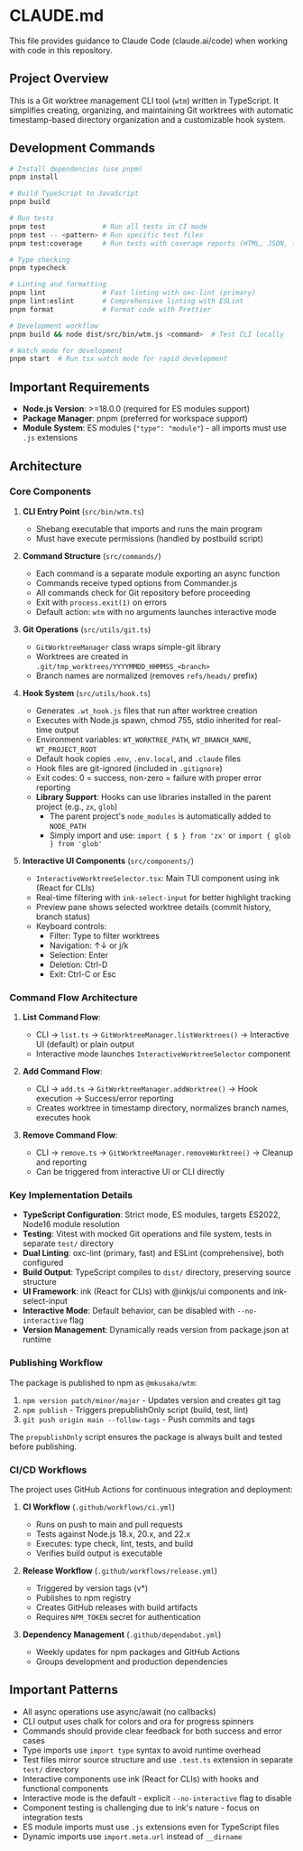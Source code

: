 # CLAUDE.md

This file provides guidance to Claude Code (claude.ai/code) when working with code in this repository.

## Project Overview

This is a Git worktree management CLI tool (`wtm`) written in TypeScript. It simplifies creating, organizing, and maintaining Git worktrees with automatic timestamp-based directory organization and a customizable hook system.

## Development Commands

```bash
# Install dependencies (use pnpm)
pnpm install

# Build TypeScript to JavaScript
pnpm build

# Run tests
pnpm test              # Run all tests in CI mode
pnpm test -- <pattern> # Run specific test files
pnpm test:coverage     # Run tests with coverage reports (HTML, JSON, text)

# Type checking
pnpm typecheck

# Linting and formatting
pnpm lint              # Fast linting with oxc-lint (primary)
pnpm lint:eslint       # Comprehensive linting with ESLint
pnpm format            # Format code with Prettier

# Development workflow
pnpm build && node dist/src/bin/wtm.js <command>  # Test CLI locally

# Watch mode for development
pnpm start  # Run tsx watch mode for rapid development
```

## Important Requirements

- **Node.js Version**: >=18.0.0 (required for ES modules support)
- **Package Manager**: pnpm (preferred for workspace support)
- **Module System**: ES modules (`"type": "module"`) - all imports must use `.js` extensions

## Architecture

### Core Components

1. **CLI Entry Point** (`src/bin/wtm.ts`)
   - Shebang executable that imports and runs the main program
   - Must have execute permissions (handled by postbuild script)

2. **Command Structure** (`src/commands/`)
   - Each command is a separate module exporting an async function
   - Commands receive typed options from Commander.js
   - All commands check for Git repository before proceeding
   - Exit with `process.exit(1)` on errors
   - Default action: `wtm` with no arguments launches interactive mode

3. **Git Operations** (`src/utils/git.ts`)
   - `GitWorktreeManager` class wraps simple-git library
   - Worktrees are created in `.git/tmp_worktrees/YYYYMMDD_HHMMSS_<branch>`
   - Branch names are normalized (removes `refs/heads/` prefix)

4. **Hook System** (`src/utils/hook.ts`)
   - Generates `.wt_hook.js` files that run after worktree creation
   - Executes with Node.js spawn, chmod 755, stdio inherited for real-time output
   - Environment variables: `WT_WORKTREE_PATH`, `WT_BRANCH_NAME`, `WT_PROJECT_ROOT`
   - Default hook copies `.env`, `.env.local`, and `.claude` files
   - Hook files are git-ignored (included in `.gitignore`)
   - Exit codes: 0 = success, non-zero = failure with proper error reporting
   - **Library Support**: Hooks can use libraries installed in the parent project (e.g., `zx`, `glob`)
     - The parent project's `node_modules` is automatically added to `NODE_PATH`
     - Simply import and use: `import { $ } from 'zx'` or `import { glob } from 'glob'`

5. **Interactive UI Components** (`src/components/`)
   - `InteractiveWorktreeSelector.tsx`: Main TUI component using ink (React for CLIs)
   - Real-time filtering with `ink-select-input` for better highlight tracking
   - Preview pane shows selected worktree details (commit history, branch status)
   - Keyboard controls: 
     - Filter: Type to filter worktrees
     - Navigation: ↑↓ or j/k
     - Selection: Enter
     - Deletion: Ctrl-D
     - Exit: Ctrl-C or Esc

### Command Flow Architecture

1. **List Command Flow**: 
   - CLI → `list.ts` → `GitWorktreeManager.listWorktrees()` → Interactive UI (default) or plain output
   - Interactive mode launches `InteractiveWorktreeSelector` component

2. **Add Command Flow**:
   - CLI → `add.ts` → `GitWorktreeManager.addWorktree()` → Hook execution → Success/error reporting
   - Creates worktree in timestamp directory, normalizes branch names, executes hook

3. **Remove Command Flow**:
   - CLI → `remove.ts` → `GitWorktreeManager.removeWorktree()` → Cleanup and reporting
   - Can be triggered from interactive UI or CLI directly

### Key Implementation Details

- **TypeScript Configuration**: Strict mode, ES modules, targets ES2022, Node16 module resolution
- **Testing**: Vitest with mocked Git operations and file system, tests in separate `test/` directory
- **Dual Linting**: oxc-lint (primary, fast) and ESLint (comprehensive), both configured
- **Build Output**: TypeScript compiles to `dist/` directory, preserving source structure
- **UI Framework**: ink (React for CLIs) with @inkjs/ui components and ink-select-input
- **Interactive Mode**: Default behavior, can be disabled with `--no-interactive` flag
- **Version Management**: Dynamically reads version from package.json at runtime

### Publishing Workflow

The package is published to npm as `@mkusaka/wtm`:

1. `npm version patch/minor/major` - Updates version and creates git tag
2. `npm publish` - Triggers prepublishOnly script (build, test, lint)
3. `git push origin main --follow-tags` - Push commits and tags

The `prepublishOnly` script ensures the package is always built and tested before publishing.

### CI/CD Workflows

The project uses GitHub Actions for continuous integration and deployment:

1. **CI Workflow** (`.github/workflows/ci.yml`)
   - Runs on push to main and pull requests
   - Tests against Node.js 18.x, 20.x, and 22.x
   - Executes: type check, lint, tests, and build
   - Verifies build output is executable

2. **Release Workflow** (`.github/workflows/release.yml`)
   - Triggered by version tags (v*)
   - Publishes to npm registry
   - Creates GitHub releases with build artifacts
   - Requires `NPM_TOKEN` secret for authentication

3. **Dependency Management** (`.github/dependabot.yml`)
   - Weekly updates for npm packages and GitHub Actions
   - Groups development and production dependencies

## Important Patterns

- All async operations use async/await (no callbacks)
- CLI output uses chalk for colors and ora for progress spinners
- Commands should provide clear feedback for both success and error cases
- Type imports use `import type` syntax to avoid runtime overhead
- Test files mirror source structure and use `.test.ts` extension in separate `test/` directory
- Interactive components use ink (React for CLIs) with hooks and functional components
- Interactive mode is the default - explicit `--no-interactive` flag to disable
- Component testing is challenging due to ink's nature - focus on integration tests
- ES module imports must use `.js` extensions even for TypeScript files
- Dynamic imports use `import.meta.url` instead of `__dirname`
